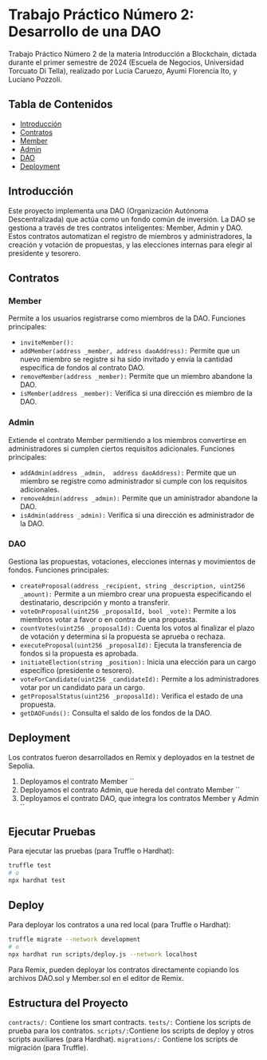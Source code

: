 # Trabajo Práctico Número 2: Desarrollo de una DAO
Trabajo Práctico Número 2 de la materia Introducción a Blockchain, dictada durante el primer semestre de 2024 (Escuela de Negocios, Universidad Torcuato Di Tella), realizado por Lucia Caruezo, Ayumi Florencia Ito, y Luciano Pozzoli. 

## Tabla de Contenidos
- [Introducción](#introducción)
- [Contratos](#contratos)
- [Member](#member)
- [Admin](#admin)
- [DAO](#dao)
- [Deployment](#deployment)
  
## Introducción
Este proyecto implementa una DAO (Organización Autónoma Descentralizada) que actúa como un fondo común de inversión. La DAO se gestiona a través de tres contratos inteligentes: Member, Admin y DAO. Estos contratos automatizan el registro de miembros y administradores, la creación y votación de propuestas, y las elecciones internas para elegir al presidente y tesorero.

## Contratos

### Member
Permite a los usuarios registrarse como miembros de la DAO. Funciones principales: 
- `inviteMember():`
- `addMember(address _member, address daoAddress):` Permite que un nuevo miembro se registre si ha sido invitado y envía la cantidad específica de fondos al contrato DAO. 
- `removeMember(address _member):` Permite que un miembro abandone la DAO.
- `isMember(address _member):` Verifica si una dirección es miembro de la DAO.

### Admin
Extiende el contrato Member permitiendo a los miembros convertirse en administradores si cumplen ciertos requisitos adicionales. Funciones principales: 
- `addAdmin(address _admin,  address daoAddress):` Permite que un miembro se registre como administrador si cumple con los requisitos adicionales.
- `removeAdmin(address _admin):` Permite que un aministrador abandone la DAO.
- `isAdmin(address _admin):` Verifica si una dirección es administrador de la DAO.

### DAO
Gestiona las propuestas, votaciones, elecciones internas y movimientos de fondos. Funciones principales: 
- `createProposal(address _recipient, string _description, uint256 _amount):` Permite a un miembro crear una propuesta especificando el destinatario, descripción y monto a transferir.
- `voteOnProposal(uint256 _proposalId, bool _vote):` Permite a los miembros votar a favor o en contra de una propuesta.
- `countVotes(uint256 _proposalId):` Cuenta los votos al finalizar el plazo de votación y determina si la propuesta se aprueba o rechaza.
- `executeProposal(uint256 _proposalId):` Ejecuta la transferencia de fondos si la propuesta es aprobada.
- `initiateElection(string _position):` Inicia una elección para un cargo específico (presidente o tesorero).
- `voteForCandidate(uint256 _candidateId):` Permite a los administradores votar por un candidato para un cargo.
- `getProposalStatus(uint256 _proposalId):` Verifica el estado de una propuesta.
- `getDAOFunds():` Consulta el saldo de los fondos de la DAO.

## Deployment
Los contratos fueron desarrollados en Remix y deployados en la testnet de Sepolia. 
1. Deployamos el contrato Member ``
2. Deployamos el contrato Admin, que hereda del contrato Member ``
3. Deployamos el contrato DAO, que integra los contratos Member y Admin ``


## Ejecutar Pruebas
Para ejecutar las pruebas (para Truffle o Hardhat):

```bash
truffle test
# o
npx hardhat test
```

## Deploy
Para deployar los contratos a una red local (para Truffle o Hardhat):

```bash
truffle migrate --network development
# o
npx hardhat run scripts/deploy.js --network localhost
```

Para Remix, pueden deployar los contratos directamente copiando los archivos DAO.sol y Member.sol en el editor de Remix.

## Estructura del Proyecto
`contracts/:` Contiene los smart contracts.
`tests/:` Contiene los scripts de prueba para los contratos.
`scripts/:`Contiene los scripts de deploy y otros scripts auxiliares (para Hardhat).
`migrations/:` Contiene los scripts de migración (para Truffle).
